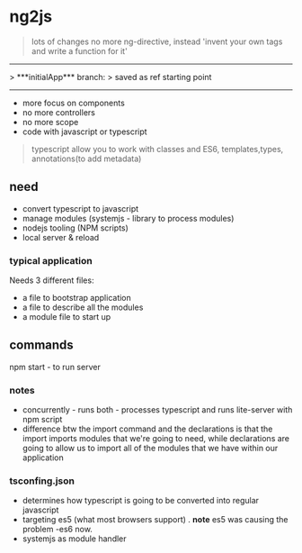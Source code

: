 # ng2js
> lots of changes
> no more ng-directive, instead 'invent your own tags and write a function for it'


<hr>
> ***initialApp*** branch:
> saved as ref starting point
<hr>


- more focus on components
- no more controllers
- no more scope
- code with javascript or typescript

> typescript allow you to work with classes and ES6, templates,types, annotations(to add metadata)

## need
- convert typescript to javascript
- manage modules (systemjs - library to process modules)
- nodejs tooling (NPM scripts)
- local server & reload

### typical application
Needs 3 different files:
   + a file to bootstrap application
   + a file to describe all the modules
   + a module file to start up


## commands
npm start - to run server


### notes
- concurrently - runs both - processes typescript and runs lite-server with npm script
- difference btw the import command and the declarations is that the import imports modules
  that we're going to need, while declarations are going to allow us to import all of the
  modules that we have within our application

### tsconfing.json
- determines how typescript is going to be converted into regular javascript
- targeting es5 (what most browsers support) . **note** es5 was causing the problem -es6 now.
- systemjs as module handler

